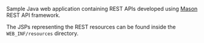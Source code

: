 Sample Java web application containing REST APIs developed using <a href="https://github.com/metamug/mason" target="_blank">Mason</a> REST API framework.

The JSPs representing the REST resources can be found inside the `WEB_INF/resources` directory.
